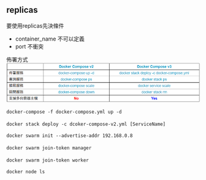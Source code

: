 ## replicas 

要使用replicas先決條件

 - container_name 不可以定義
 - port 不衝突

佈署方式
![img.png](img.png)
```shell
docker-compose -f docker-compose.yml up -d

docker stack deploy -c dcoker-compose-v2.yml [ServiceName]

```


```shell
docker swarm init --advertise-addr 192.168.0.8

docker swarm join-token manager

docker swarm join-token worker
```


```shell
docker node ls
```

